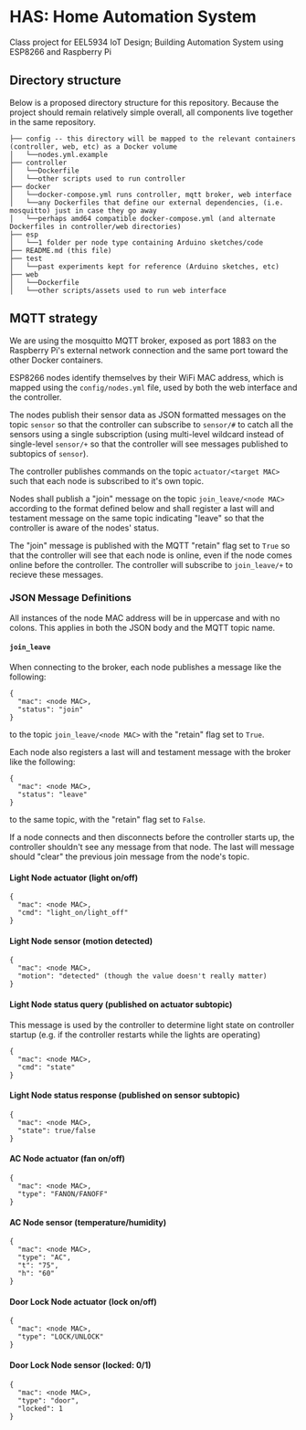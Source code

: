 # HAS: Home Automation System
Class project for EEL5934 IoT Design; Building Automation System using ESP8266 and Raspberry Pi

## Directory structure
Below is a proposed directory structure for this repository. Because the project should remain relatively simple overall, all components live together in the same repository.

```
├── config -- this directory will be mapped to the relevant containers (controller, web, etc) as a Docker volume
│   └──nodes.yml.example
├── controller
│   └──Dockerfile
│   └──other scripts used to run controller
├── docker
│   └──docker-compose.yml runs controller, mqtt broker, web interface
│   └──any Dockerfiles that define our external dependencies, (i.e. mosquitto) just in case they go away
│   └──perhaps amd64 compatible docker-compose.yml (and alternate Dockerfiles in controller/web directories)
├── esp
│   └──1 folder per node type containing Arduino sketches/code 
├── README.md (this file)
├── test
│   └──past experiments kept for reference (Arduino sketches, etc)
├── web
│   └──Dockerfile
│   └──other scripts/assets used to run web interface
```

## MQTT strategy
We are using the mosquitto MQTT broker, exposed as port 1883 on the Raspberry Pi's external network connection and the same port toward the other Docker containers.

ESP8266 nodes identify themselves by their WiFi MAC address, which is mapped using the ```config/nodes.yml``` file, used by both the web interface and the controller. 

The nodes publish their sensor data as JSON formatted messages on the topic ```sensor``` so that the controller can subscribe to ```sensor/#``` to catch all the sensors using a single subscription (using multi-level wildcard instead of single-level ```sensor/+``` so that the controller will see messages published to subtopics of ```sensor```).

The controller publishes commands on the topic ```actuator/<target MAC>``` such that each node is subscribed to it's own topic. 

Nodes shall publish a "join" message on the topic ```join_leave/<node MAC>``` according to the format defined below and shall register a last will and testament message on the same topic indicating "leave" so that the controller is aware of the nodes' status. 

The "join" message is published with the MQTT "retain" flag set to ```True``` so that the controller will see that each node is online, even if the node comes online before the controller. The controller will subscribe to ```join_leave/+``` to recieve these messages.

### JSON Message Definitions
All instances of the node MAC address will be in uppercase and with no colons. This applies in both the JSON body and the MQTT topic name.

#### ```join_leave```
When connecting to the broker, each node publishes a message like the following:
```
{
  "mac": <node MAC>,
  "status": "join"
}
``` 
to the topic ```join_leave/<node MAC>``` with the "retain" flag set to ```True```.

Each node also registers a last will and testament message with the broker like the following:
```
{
  "mac": <node MAC>,
  "status": "leave"
}
```
to the same topic, with the "retain" flag set to ```False```. 

If a node connects and then disconnects before the controller starts up, the controller shouldn't see any message from that node. The last will message should "clear" the previous join message from the node's topic.

#### Light Node actuator (light on/off)
```
{
  "mac": <node MAC>,
  "cmd": "light_on/light_off"
}
```

#### Light Node sensor (motion detected)
```
{
  "mac": <node MAC>,
  "motion": "detected" (though the value doesn't really matter)
}
```

#### Light Node status query (published on actuator subtopic)
This message is used by the controller to determine light state on controller startup (e.g. if the controller restarts while the lights are operating)
```
{
  "mac": <node MAC>,
  "cmd": "state"
}
```

#### Light Node status response (published on sensor subtopic)
```
{
  "mac": <node MAC>,
  "state": true/false
}
```

#### AC Node actuator (fan on/off)
```
{
  "mac": <node MAC>,
  "type": "FANON/FANOFF"
}
```

#### AC Node sensor (temperature/humidity)
```
{
  "mac": <node MAC>,
  "type": "AC", 
  "t": "75", 
  "h": "60"
}
```

#### Door Lock Node actuator (lock on/off)
```
{
  "mac": <node MAC>,
  "type": "LOCK/UNLOCK"
}
```

#### Door Lock Node sensor (locked: 0/1)
```
{
  "mac": <node MAC>,
  "type": "door",
  "locked": 1
}
```
